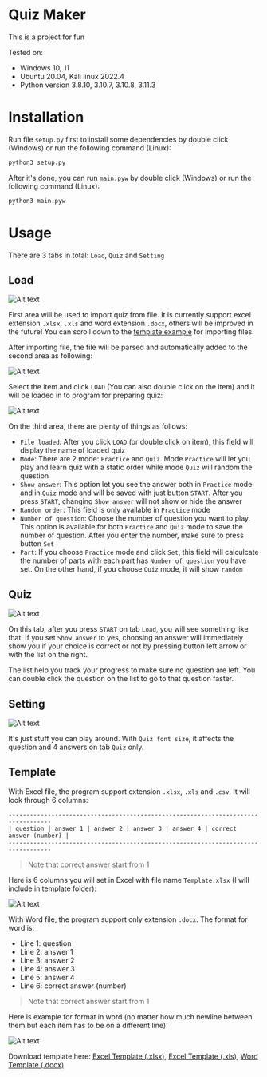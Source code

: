 # Quiz Maker

This is a project for fun

Tested on:
- Windows 10, 11
- Ubuntu 20.04, Kali linux 2022.4
- Python version 3.8.10, 3.10.7, 3.10.8, 3.11.3

# Installation

Run file `setup.py` first to install some dependencies by double click (Windows) or run the following command (Linux):

```python
python3 setup.py
```

After it's done, you can run `main.pyw` by double click (Windows) or run the following command (Linux):

```python
python3 main.pyw
```

# Usage

There are 3 tabs in total: `Load`, `Quiz` and `Setting`

## Load

![Alt text](images/tab-load.png)

First area will be used to import quiz from file. It is currently support excel extension `.xlsx`, `.xls` and word extension `.docx`, others will be improved in the future! You can scroll down to the [template example](#template) for importing files.

After importing file, the file will be parsed and automatically added to the second area as following:

![Alt text](images/after-import.png)

Select the item and click `LOAD` (You can also double click on the item) and it will be loaded in to program for preparing quiz:

![Alt text](images/after-load.png)

On the third area, there are plenty of things as follows:

- `File loaded`: After you click `LOAD` (or double click on item), this field will display the name of loaded quiz
- `Mode`: There are 2 mode: `Practice` and `Quiz`. Mode `Practice` will let you play and learn quiz with a static order while mode `Quiz` will random the question
- `Show answer`: This option let you see the answer both in `Practice` mode and in `Quiz` mode and will be saved with just button `START`. After you press `START`, changing `Show answer` will not show or hide the answer
- `Random order`: This field is only available in `Practice` mode
- `Number of question`: Choose the number of question you want to play. This option is available for both `Practice` and `Quiz` mode to save the number of question. After you enter the number, make sure to press button `Set`
- `Part`: If you choose `Practice` mode and click `Set`, this field will calculcate the number of parts with each part has `Number of question` you have set. On the other hand, if you choose `Quiz` mode, it will show `random`

## Quiz

![Alt text](images/quiz-tab.png)

On this tab, after you press `START` on tab `Load`, you will see something like that. If you set `Show answer` to yes, choosing an answer will immediately show you if your choice is correct or not by pressing button left arrow or with the list on the right.

The list help you track your progress to make sure no question are left. You can double click the question on the list to go to that question faster.

## Setting

![Alt text](images/tab-setting.png)

It's just stuff you can play around. With `Quiz font size`, it affects the question and 4 answers on tab `Quiz` only.

## Template

With Excel file, the program support extension `.xlsx`, `.xls` and `.csv`. It will look through 6 columns:

```
----------------------------------------------------------------------------------
| question | answer 1 | answer 2 | answer 3 | answer 4 | correct answer (number) |
----------------------------------------------------------------------------------
```

> Note that correct answer start from 1

Here is 6 columns you will set in Excel with file name `Template.xlsx` (I will include in template folder):

![Alt text](images/excel-template.png)

With Word file, the program support only extension `.docx`. The format for word is:

- Line 1: question
- Line 2: answer 1
- Line 3: answer 2
- Line 4: answer 3
- Line 5: answer 4
- Line 6: correct answer (number)

> Note that correct answer start from 1

Here is example for format in word (no matter how much newline between them but each item has to be on a different line):

![Alt text](images/word-template.png)

Download template here: [Excel Template (.xlsx)](./template/Template.xlsx), [Excel Template (.xls)](./template/Template.xls), [Word Template (.docx)](./template/Template.docx)